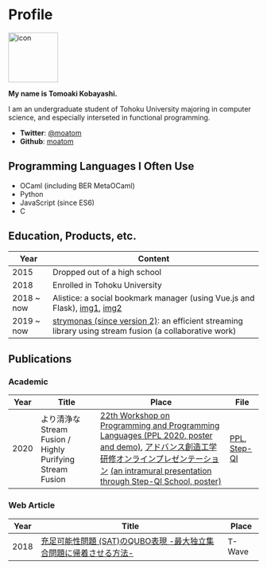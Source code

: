 # Profile

<img src="https://moatom.github.io/profile/static/icon.png" alt="icon" width="100px" />

**My name is Tomoaki Kobayashi.**

I am an undergraduate student of Tohoku University majoring in computer science, and especially interseted in functional programming.


- **Twitter**: [@moatom](https://twitter.com/moatom)
- **Github**: [moatom](https://github.com/moatom)


## Programming Languages I Often Use
- OCaml (including BER MetaOCaml)
- Python
- JavaScript (since ES6)
- C
  

##  Education, Products, etc.
Year| Content
-|-
2015 | Dropped out of a high school
2018 | Enrolled in Tohoku University
2018 ~ now | Alistice: a social bookmark manager (using Vue.js and Flask), [img1](static/alistice/1.png), [img2](static/alistice/2.png)
2019 ~ now | [strymonas (since version 2)](https://strymonas.github.io/): an efficient streaming library using stream fusion (a collaborative work)



## Publications
### Academic
Year|Title|Place|File
-|-|-|-
2020|より清浄なStream Fusion / Highly Purifying Stream Fusion | [22th Workshop on Programming and Programming Languages (PPL 2020, poster and demo)](https://jssst-ppl.org/workshop/2020/), [アドバンス創造工学研修オンラインプレゼンテーション](https://www.ecei.tohoku.ac.jp/stepQI/about/docs/20-3%E5%AE%9F%E7%B8%BE%E3%83%AA%E3%82%B9%E3%83%88%28%E5%AD%A6%E5%A4%96%E7%94%A8%EF%BC%89.pdf) [(an intramural presentation through Step-QI School, poster)](https://www.ecei.tohoku.ac.jp/stepQI/) | [PPL](static/ppl2020.pdf), [Step-QI](static/02_住井研_小林.pdf)


### Web Article
Year|Title|Place
-|-|-
2018|[充足可能性問題 (SAT)のQUBO表現 -最大独立集合問題に帰着させる方法-](https://qard.is.tohoku.ac.jp/T-Wave/?p=651)|T-Wave

<br/>
<br/>